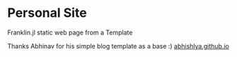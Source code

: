 # Personal Site
Franklin.jl static web page from a Template

Thanks Abhinav for his simple blog template as a base :)
[abhishlya.github.io](https://abhishalya.github.io)

